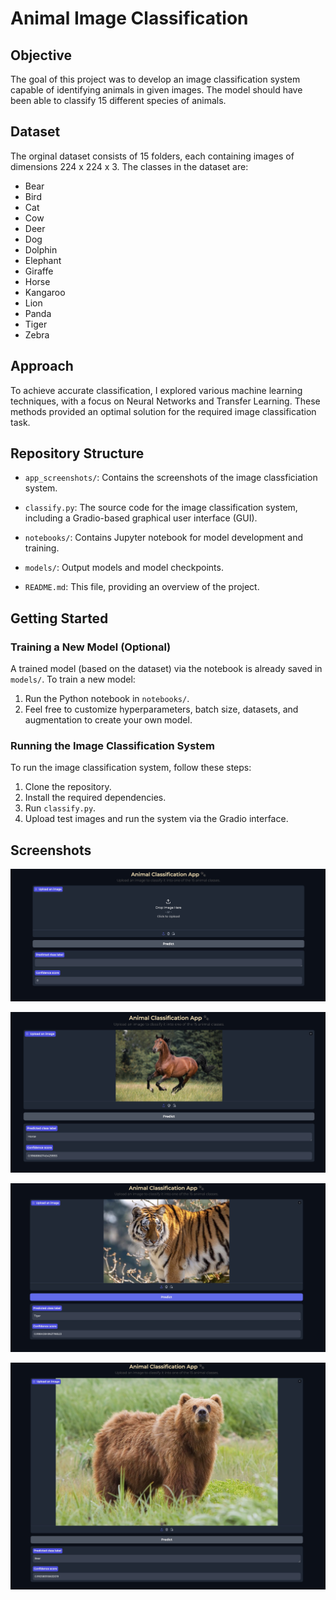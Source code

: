 # Animal Image Classification

## Objective
The goal of this project was to develop an image classification system capable of identifying animals in given images. The model should have been able to classify 15 different species of animals.
## Dataset
The orginal dataset consists of 15 folders, each containing images of dimensions 224 x 224 x 3. The classes in the dataset are:
- Bear
- Bird
- Cat
- Cow
- Deer
- Dog
- Dolphin
- Elephant
- Giraffe
- Horse
- Kangaroo
- Lion
- Panda
- Tiger
- Zebra

## Approach
To achieve accurate classification, I explored various machine learning techniques, with a focus on Neural Networks and Transfer Learning. These methods  provided an optimal solution for the required image classification task.

## Repository Structure
- `app_screenshots/`: Contains the screenshots of the image classficiation system.
- `classify.py`: The source code for the image classification system, including a   Gradio-based graphical user interface (GUI).

- `notebooks/`: Contains Jupyter notebook for model development and training.
- `models/`: Output models and model checkpoints.
- `README.md`: This file, providing an overview of the project.

## Getting Started

### Training a New Model (Optional)
A trained model (based on the dataset) via the notebook is already saved in `models/`. To train a new model:

1. Run the Python notebook in `notebooks/`.
2. Feel free to customize hyperparameters, batch size, datasets, and augmentation to create your own model.

### Running the Image Classification System

To run the image classification system, follow these steps:

1. Clone the repository.
2. Install the required dependencies.
3. Run `classify.py`.
4. Upload test images and run the system via the Gradio interface.

## Screenshots

![App Screenshot](app_screenshots/SS1.jpg)

![App Screenshot](app_screenshots/SS2.jpg)

![App Screenshot](app_screenshots/SS3.jpg)

![App Screenshot](app_screenshots/SS4.jpg)

